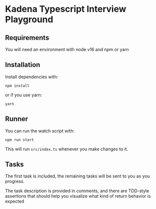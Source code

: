 # Kadena Typescript Interview Playground

## Requirements

You will need an environment with node v16 and npm or yarn

## Installation

Install dependencies with:

```npm install```

or if you use yarn:

```yarn```

## Runner

You can run the watch script with:

```npm run start```

This will run `src/index.ts` whenever you make changes to it.

## Tasks

The first task is included, the remaining tasks will be sent to you as you progress.

The task description is provided in comments, and there are TDD-style assertions that
should help you visualize what kind of return behavior is expected
